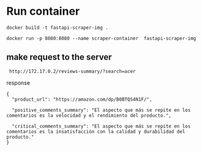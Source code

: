 # Run container

```
docker build -t fastapi-scraper-img .
```

```
docker run -p 8080:8080 --name scraper-container  fastapi-scraper-img
```

## make request to the server
```
 http://172.17.0.2/reviews-summary/?search=acer
```
response
```
{
  "product_url": "https://amazon.com/dp/B0BTQS4N1F/",

  "positive_comments_summary": "El aspecto que más se repite en los comentarios es la velocidad y el rendimiento del producto.",
  
  "critical_comments_summary": "El aspecto que más se repite en los comentarios es la insatisfacción con la calidad y durabilidad del producto."
}
```
